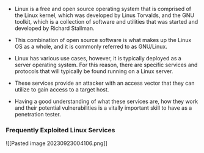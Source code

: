 
- Linux is a free and open source operating system that is comprised of the Linux kernel, which was developed by Linus Torvalds, and the GNU toolkit, which is a collection of software and utilities that was started and developed by Richard Stallman.

- This combination of open source software is what makes up the Linux OS as a whole, and it is commonly referred to as GNU/Linux.

- Linux has various use cases, however, it is typically deployed as a server operating system. For this reason, there are specific services and protocols that will typically be found running on a Linux server.

- These services provide an attacker with an access vector that they can utilize to gain access to a target host.

- Having a good understanding of what these services are, how they work and their potential vulnerabilities is a vitally important skill to have as a penetration tester. 

### Frequently Exploited Linux Services

![[Pasted image 20230923004106.png]]